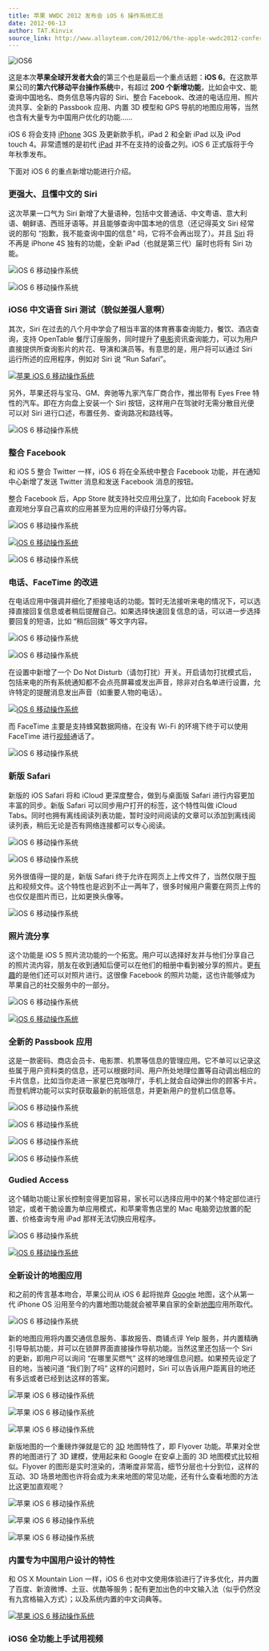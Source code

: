 ```yaml
---
title: 苹果 WWDC 2012 发布会 iOS 6 操作系统汇总
date: 2012-06-13
author: TAT.Kinvix
source_link: http://www.alloyteam.com/2012/06/the-apple-wwdc2012-conference-ios6-articles/
---
```


<!-- {% raw %} - for jekyll -->

![iOS6](http://www.alloyteam.com/wp-content/uploads/auto_save_image/2012/06/0526035lU.jpg "iOS6")

这是本次**苹果全球开发者大会**的第三个也是最后一个重点话题：**iOS 6**。在这款苹果公司的**第六代移动平台操作系统**中，有超过 **200 个新增功能**，比如会中文、能查询中国地名、商务信息等内容的 Siri、整合 Facebook、改进的电话应用、照片流共享、全新的 Passbook 应用、内置 3D 模型和 GPS 导航的地图应用等，当然也含有大量专为中国用户优化的功能……

iOS 6 将会支持 [iPhone](http://www.ipc.me/.htmliphone) 3GS 及更新款手机，iPad 2 和全新 iPad 以及 iPod touch 4。非常遗憾的是初代 [iPad](http://www.ipc.me/tag/ipad) 并不在支持的设备之列。iOS 6 正式版将于今年秋季发布。

下面对 iOS 6 的重点新增功能进行介绍。

### 更强大、且懂中文的 Siri

这次苹果一口气为 Siri 新增了大量语种，包括中文普通话、中文粤语、意大利语、朝鲜语、西班牙语等。并且能够查询中国本地的信息（还记得英文 Siri 经常说的那句 “抱歉，我不能查询中国的信息” 吗，它将不会再出现了）。并且 [Siri](http://www.ipc.me/tag/siri) 将不再是 iPhone 4S 独有的功能，全新 iPad（也就是第三代）届时也将有 Siri 功能。

![ iOS 6 移动操作系统](http://www.alloyteam.com/wp-content/uploads/auto_save_image/2012/06/052605A8Z.jpg "苹果 iOS 6 移动操作系统")

![ iOS 6 移动操作系统](http://www.alloyteam.com/wp-content/uploads/auto_save_image/2012/06/052607I3B.jpg)

### iOS6 中文语音 Siri 测试（貌似差强人意啊）

其次，Siri 在过去的八个月中学会了相当丰富的体育赛事查询能力，餐饮、酒店查询，支持 OpenTable 餐厅订座服务，同时提升了[电影](http://www.ipc.me/tag/%E7%94%B5%E5%BD%B1)资讯查询能力，可以为用户直接提供所查询影片的片花、导演和演员等。有意思的是，用户将可以通过 Siri 运行所述的应用程序，例如对 Siri 说 “Run Safari”。

[![苹果 iOS 6 移动操作系统](http://www.alloyteam.com/wp-content/uploads/auto_save_image/2012/06/052608qHS.jpg "苹果 iOS 6 移动操作系统")](http://www.ipc.me/wwdc-2012-ios-6.html)

另外，苹果还将与宝马、GM、奔驰等九家汽车厂商合作，推出带有 Eyes Free 特性的汽车。即在方向盘上安装一个 Siri 按钮，这样用户在驾驶时无需分散目光便可以对 Siri 进行口述，布置任务、查询路况和路线等。

![iOS 6 移动操作系统](http://www.alloyteam.com/wp-content/uploads/auto_save_image/2012/06/052611Vu7.jpg "苹果 iOS 6 移动操作系统")

### 整合 Facebook

和 iOS 5 整合 Twitter 一样，iOS 6 将在全系统中整合 Facebook 功能，并在通知中心新增了发送 Twitter 消息和发送 Facebook 消息的按钮。

整合 Facebook 后，App Store 就支持社交应用[分享](http://www.ipc.me/tag/%E5%88%86%E4%BA%AB)了，比如向 Facebook 好友直观地分享自己喜欢的应用甚至为应用的评级打分等内容。

![iOS 6 移动操作系统](http://www.alloyteam.com/wp-content/uploads/auto_save_image/2012/06/052612Qqn.jpg "苹果 iOS 6 移动操作系统")

[![iOS 6 移动操作系统](http://www.alloyteam.com/wp-content/uploads/auto_save_image/2012/06/052614lOT.jpg "苹果 iOS 6 移动操作系统")](http://www.ipc.me/wwdc-2012-ios-6.html)

![iOS 6 移动操作系统](http://www.alloyteam.com/wp-content/uploads/auto_save_image/2012/06/05261616O.jpg)

### 电话、FaceTime 的改进

在电话应用中强调并细化了拒接电话的功能。暂时无法接听来电的情况下，可以选择直接回复信息或者稍后提醒自己。如果选择快速回复信息的话，可以进一步选择要回复的短语，比如 “稍后回拨” 等文字内容。

![iOS 6 移动操作系统](http://www.alloyteam.com/wp-content/uploads/auto_save_image/2012/06/052617Hzm.jpg "苹果 iOS 6 移动操作系统")

![iOS 6 移动操作系统](http://www.alloyteam.com/wp-content/uploads/auto_save_image/2012/06/052619n27.jpg "苹果 iOS 6 移动操作系统")

在设置中新增了一个 Do Not Disturb（请勿打扰）开关。开启请勿打扰模式后，包括来电的所有系统通知都不会点亮屏幕或发出声音，除非对白名单进行设置，允许特定的提醒消息发出声音（如重要人物的电话）。

[![iOS 6 移动操作系统](http://www.alloyteam.com/wp-content/uploads/auto_save_image/2012/06/052621Foi.jpg "苹果 iOS 6 移动操作系统")](http://www.ipc.me/wwdc-2012-ios-6.html)

而 FaceTime 主要是支持蜂窝数据网络，在没有 Wi-Fi 的环境下终于可以使用 FaceTime 进行[视频](http://www.ipc.me/tag/%E8%A7%86%E9%A2%91)通话了。

![iOS 6 移动操作系统](http://www.alloyteam.com/wp-content/uploads/auto_save_image/2012/06/0526226VR.jpg "苹果 iOS 6 移动操作系统")

### 新版 Safari

新版的 iOS Safari 将和 iCloud 更深度整合，做到与桌面版 Safari 进行内容更加丰富的同步。新版 Safari 可以同步用户打开的标签，这个特性叫做 iCloud Tabs。同时也拥有离线阅读列表功能，暂时没时间阅读的文章可以添加到离线阅读列表，稍后无论是否有网络连接都可以专心阅读。

![ iOS 6 移动操作系统](http://www.alloyteam.com/wp-content/uploads/auto_save_image/2012/06/052624yKR.jpg)

![ iOS 6 移动操作系统](http://www.alloyteam.com/wp-content/uploads/auto_save_image/2012/06/0526252Rw.jpg "苹果 iOS 6 移动操作系统")

另外很值得一提的是，新版 Safari 终于允许在网页上上传文件了，当然仅限于[照片](http://www.ipc.me/tag/%E7%85%A7%E7%89%87)和视频文件。这个特性也是迟到不止一两年了，很多时候用户需要在网页上传的也仅仅是图片而已，比如更换头像等。

![iOS 6 移动操作系统](http://www.alloyteam.com/wp-content/uploads/auto_save_image/2012/06/052627e9L.jpg "苹果 iOS 6 移动操作系统")

### 照片流分享

这个功能是 iOS 5 照片流功能的一个拓宽。用户可以选择好友并与他们分享自己的照片流内容，朋友在收到通知后便可以在他们的相册中看到被分享的照片。更[有趣](http://www.ipc.me/tag/%E6%9C%89%E8%B6%A3)的是他们还可以对照片进行。这很像 Facebook 的照片功能，这也许能够成为苹果自己的社交服务中的一部分。

![iOS 6 移动操作系统](http://www.alloyteam.com/wp-content/uploads/auto_save_image/2012/06/052628dkc.jpg)

[![iOS 6 移动操作系统](http://www.alloyteam.com/wp-content/uploads/auto_save_image/2012/06/0526300Dk.jpg "苹果 iOS 6 移动操作系统")](http://www.ipc.me/wwdc-2012-ios-6.html)

### 全新的 Passbook 应用

这是一款密码、商店会员卡、电影票、机票等信息的管理应用。它不单可以记录这些属于用户资料类的信息，还可以根据时间、用户所处地理位置等自动调出相应的卡片信息，比如当你走进一家星巴克咖啡厅，手机上就会自动弹出你的顾客卡片。而登机牌功能可以实时获取最新的航班信息，并更新用户的登机口信息等。

![iOS 6 移动操作系统](http://www.alloyteam.com/wp-content/uploads/auto_save_image/2012/06/052632MvG.jpg)

![iOS 6 移动操作系统](http://www.alloyteam.com/wp-content/uploads/auto_save_image/2012/06/052634zve.jpg "苹果 iOS 6 移动操作系统")

![iOS 6 移动操作系统](http://www.alloyteam.com/wp-content/uploads/auto_save_image/2012/06/052636GHP.jpg "苹果 iOS 6 移动操作系统")

![iOS 6 移动操作系统](http://www.alloyteam.com/wp-content/uploads/auto_save_image/2012/06/052638osl.jpg "苹果 iOS 6 移动操作系统")

### Gudied Access

这个辅助功能让家长控制变得更加容易，家长可以选择应用中的某个特定部位进行锁定，或者干脆设置为单应用模式，和苹果零售店里的 Mac 电脑旁边放置的配置、价格查询专用 iPad 那样无法切换应用程序。

![iOS 6 移动操作系统](http://www.alloyteam.com/wp-content/uploads/auto_save_image/2012/06/052640UCc.jpg)

[![iOS 6 移动操作系统](http://www.alloyteam.com/wp-content/uploads/auto_save_image/2012/06/052641BsP.jpg "苹果 iOS 6 移动操作系统")](http://www.ipc.me/wwdc-2012-ios-6.html)

### 全新设计的地图应用

和之前的传言基本吻合，苹果公司从 iOS 6 起将抛弃 [Google](http://www.ipc.me/tag/google) 地图，这个从第一代 iPhone OS 沿用至今的内置地图功能就会被苹果自家的全新[地图](http://www.ipc.me/tag/%E5%9C%B0%E5%9B%BE)应用所取代。

![iOS 6 移动操作系统](http://www.alloyteam.com/wp-content/uploads/auto_save_image/2012/06/052646cr0.jpg "苹果 iOS 6 移动操作系统")

新的地图应用将内置交通信息服务、事故报告、商铺点评 Yelp 服务，并内置精确引导导航功能，并可以在锁屏界面直接操作导航功能。当然这里还包括一个 Siri 的更新，即用户可以询问 “在哪里买燃气” 这样的地理信息问题。如果预先设定了目的地，当被问道 “我们到了吗” 这样的问题时，Siri 可以告诉用户距离目的地还有多远或者已经到达这样的答案。

![苹果 iOS 6 移动操作系统](http://www.alloyteam.com/wp-content/uploads/auto_save_image/2012/06/052649fkS.jpg "苹果 iOS 6 移动操作系统")

![苹果 iOS 6 移动操作系统](http://www.alloyteam.com/wp-content/uploads/auto_save_image/2012/06/052651PcT.jpg "苹果 iOS 6 移动操作系统")

![苹果 iOS 6 移动操作系统](http://www.alloyteam.com/wp-content/uploads/auto_save_image/2012/06/052654FAT.jpg "苹果 iOS 6 移动操作系统")

新版地图的一个重磅炸弹就是它的 [3D](http://www.ipc.me/tag/3d) 地图特性了，即 Flyover 功能。苹果对全世界的地图进行了 3D 建模，使用起来和 Google 在安卓上面的 3D 地图模式比较相似。Flyover 的图形是实时渲染的，清晰度非常高，细节分层也十分到位，这样的互动、3D 场景地图也许将会成为未来地图的常见功能，还有什么查看地图的方法比这更加直观呢？

![苹果 iOS 6 移动操作系统](http://www.alloyteam.com/wp-content/uploads/auto_save_image/2012/06/052704nWS.jpg "苹果 iOS 6 移动操作系统")

![苹果 iOS 6 移动操作系统](http://www.alloyteam.com/wp-content/uploads/auto_save_image/2012/06/052712iCb.jpg "苹果 iOS 6 移动操作系统")

![苹果 iOS 6 移动操作系统](http://www.alloyteam.com/wp-content/uploads/auto_save_image/2012/06/0527144EX.jpg "苹果 iOS 6 移动操作系统")

### 内置专为中国用户设计的特性

和 OS X Mountain Lion 一样，iOS 6 也对中文使用体验进行了许多优化，并内置了百度、新浪微博、土豆、优酷等服务；配有更加出色的中文输入法（似乎仍然没有九宫格输入方式）；以及系统内置的中文词典等。

[![苹果 iOS 6 移动操作系统](http://www.alloyteam.com/wp-content/uploads/auto_save_image/2012/06/052715c4a.jpg "苹果 iOS 6 移动操作系统")](http://www.ipc.me/wwdc-2012-ios-6.html)

### iOS6 全功能上手试用视频


<!-- {% endraw %} - for jekyll -->